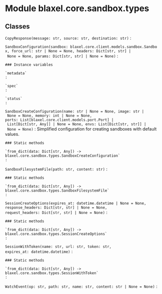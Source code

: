 Module blaxel.core.sandbox.types
================================

Classes
-------

`CopyResponse(message: str, source: str, destination: str)`
:   

`SandboxConfiguration(sandbox: blaxel.core.client.models.sandbox.Sandbox, force_url: str | None = None, headers: Dict[str, str] | None = None, params: Dict[str, str] | None = None)`
:   

    ### Instance variables

    `metadata`
    :

    `spec`
    :

    `status`
    :

`SandboxCreateConfiguration(name: str | None = None, image: str | None = None, memory: int | None = None, ports: List[blaxel.core.client.models.port.Port] | List[Dict[str, Any]] | None = None, envs: List[Dict[str, str]] | None = None)`
:   Simplified configuration for creating sandboxes with default values.

    ### Static methods

    `from_dict(data: Dict[str, Any]) ‑> blaxel.core.sandbox.types.SandboxCreateConfiguration`
    :

`SandboxFilesystemFile(path: str, content: str)`
:   

    ### Static methods

    `from_dict(data: Dict[str, Any]) ‑> blaxel.core.sandbox.types.SandboxFilesystemFile`
    :

`SessionCreateOptions(expires_at: datetime.datetime | None = None, response_headers: Dict[str, str] | None = None, request_headers: Dict[str, str] | None = None)`
:   

    ### Static methods

    `from_dict(data: Dict[str, Any]) ‑> blaxel.core.sandbox.types.SessionCreateOptions`
    :

`SessionWithToken(name: str, url: str, token: str, expires_at: datetime.datetime)`
:   

    ### Static methods

    `from_dict(data: Dict[str, Any]) ‑> blaxel.core.sandbox.types.SessionWithToken`
    :

`WatchEvent(op: str, path: str, name: str, content: str | None = None)`
: